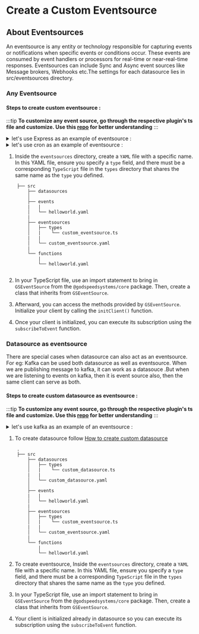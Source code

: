 # Create a Custom Eventsource

## About Eventsources

An eventsource is any entity or technology responsible for capturing events or notifications when specific events or conditions occur. These events are consumed by event handlers or processors for real-time or near-real-time responses. Eventsources can include Sync and Async event sources like Message brokers, Webhooks etc.The settings for each datasource lies in src/eventsources directory.

### Any Eventsource
#### Steps to create custom eventsource :

:::tip **To customize any event source, go through the respective plugin's ts file and customize. Use this [repo](https://github.com/godspeedsystems/gs-plugins.git) for better understanding**
:::

<details>
  <summary>let's use Express as an example of eventsource :</summary>

#### Project structure

```bash
    ├── src
        ├── datasources
        │
        ├── events
        |   |
        │   └── sample.yaml
        |   
        ├── eventsources
        |   |
        │   ├── types
        |   |    |
        │   |    └── express.ts
        |   |
        │   └── http.yaml
        |
        └── functions
            |
            └── sample.yaml
```

#### Express config (src/eventsources/http.yaml)
```
type: express
port: 3000
```

#### initializing client and execution ( src/eventsources/types/express.ts ) :

```javascript
import { PlainObject, GSActor, GSCloudEvent, GSStatus, GSEventSource } from "@godspeedsystems/core";
import express from "express";
import bodyParser from 'body-parser';
import _ from "lodash";
import promClient from '@godspeedsystems/metrics';
//@ts-ignore
import promMid from '@mindgrep/express-prometheus-middleware';
import passport from "passport";
import fileUpload from "express-fileupload"
import { Strategy as JwtStrategy, ExtractJwt } from 'passport-jwt';

export default class EventSource extends GSEventSource {
  async initClient(): Promise<PlainObject> {
    const app = express();
    const {
      port = 3000,
      request_body_limit = 50 * 1024 * 1024,
      file_size_limit = 50 * 1024 * 1024,
      jwt: jwtConfig
    } = this.config;

    app.use(bodyParser.urlencoded({ extended: true, limit: request_body_limit }));
    app.use(bodyParser.json({ limit: file_size_limit }));
    app.use(
      fileUpload({
        useTempFiles: true,
        //@ts-ignore
        limits: { fileSize: file_size_limit },
      })
    );
  
    if (jwtConfig) {
      app.use(passport.initialize());
      passport.use(
        new JwtStrategy(
          {
            jwtFromRequest: ExtractJwt.fromAuthHeaderAsBearerToken(),
            secretOrKey: jwtConfig.secretOrKey,
            ignoreExpiration: true,
            jsonWebTokenOptions: {
              audience: jwtConfig.audience,
              issuer: jwtConfig.issuer,
            },
          },
          function (jwtPayload, done) {
            return done(null, jwtPayload);
          },
        ),
      );
    };

    app.listen(port);

    if (process.env.OTEL_ENABLED == 'true') {
      app.use(
        promMid({
          metricsPath: false,
          collectDefaultMetrics: true,
          requestDurationBuckets: promClient.exponentialBuckets(0.2, 3, 6),
          requestLengthBuckets: promClient.exponentialBuckets(512, 2, 10),
          responseLengthBuckets: promClient.exponentialBuckets(512, 2, 10),
        })
      );
    }

    return app;
  }

  private authnHOF(authn: boolean) {
    return (req: express.Request, res: express.Response, next: express.NextFunction) => {
      if (authn) {
        return passport.authenticate('jwt', { session: false })(req, res, next)
      } else {
        next();
      }
    };
  };

  subscribeToEvent(eventRoute: string, eventConfig: PlainObject, processEvent: (event: GSCloudEvent, eventConfig: PlainObject) => Promise<GSStatus>, event?: PlainObject): Promise<void> {
    const routeSplit = eventRoute.split('.');
    const httpMethod: string = routeSplit[1];
    const endpoint = routeSplit[2].replace(/{(.*?)}/g, ':$1');
    const app: express.Express = this.client as express.Express;
    //@ts-ignore
    app[httpMethod](endpoint, this.authnHOF(event.authn), async (req: express.Request, res: express.Response) => {
      const gsEvent: GSCloudEvent = EventSource.createGSEvent(req, endpoint)
      const status: GSStatus = await processEvent(gsEvent, { key: eventRoute, ...eventConfig });
      res
        .status(status.code || 200)
        // if data is a integer, it takes it as statusCode, so explicitly converting it to string
        .send(Number.isInteger(status.data) ? String(status.data) : status.data);
    });
    return Promise.resolve();
  }

  static createGSEvent(req: express.Request, endpoint: string) {
    const reqProp = _.omit(req, [
      '_readableState',
      'socket',
      'client',
      '_parsedUrl',
      'res',
      'app'
    ]);
    const reqHeaders = _.pick(req, ['headers']);
    let data = { ...reqProp, ...reqHeaders };

    const event: GSCloudEvent = new GSCloudEvent(
      'id',
      endpoint,
      new Date(),
      'http',
      '1.0',
      data,
      'REST',
      new GSActor('user'),
      {}
    );

    return event;
  }
}

const SourceType = 'ES';
const Type = 'express'; // this is the loader file of the plugin, So the final loader file will be `types/${Type.js}`
const CONFIG_FILE_NAME = 'http'; // in case of event source, this also works as event identifier, and in case of datasource works as datasource name
const DEFAULT_CONFIG = { port: 3000, docs: { endpoint: '/api-docs' } };

export  {
  EventSource,
  SourceType,
  Type,
  CONFIG_FILE_NAME,
  DEFAULT_CONFIG
};
```



#### Express event (src/events/sample.yaml)

```
http.get./sample_api:
    fn: sample      #redirects to src/functions/sample.yaml
    body: 
      content:
        application/json:
          schema:
            type: object
            properties:
              name: 
                type: string
              message: 
                type: string                         
    params:     
      - in: query
        name: user
        required: true  
        schema: 
          type: string   
    responses:      
      200:
        content:
          application/json:
            schema:
              type: string
```

#### Function to be called (src/functions/sample.yaml)


```yaml
summary: example
description: this function is called to return
tasks:
    - id: example
      fn: com.gs.return #its an inbuilt function
      args: |
        <%"Hello "+inputs.query.user+". This is a message from body "+inputs.body.message%>
```

</details>


<details>
  <summary>let's use cron as an example of eventsource :</summary>

#### Project structure

```bash
    ├── src
        ├── datasources
        │
        ├── events
        |   |
        │   └── every_minute_task.yaml
        |   
        ├── eventsources
        |   |
        │   ├── types
        |   |    |
        │   |    └── cron.ts
        |   |
        │   └── cron.yaml
        |
        └── functions
            |
            └── every_minute.yaml
```

#### cron config ( src/eventsources/cron.yaml )
```yaml
type: cron
```

#### initializing client and execution ( src/eventsources/types/cron.ts ) :

```javascript
import {GSEventSource, GSCloudEvent,PlainObject, GSStatus, GSActor } from "@godspeedsystems/core";
import cron from "node-cron";

export default class EventSource extends GSEventSource {
protected initClient(): Promise<PlainObject> {
    return Promise.resolve(cron);
}
subscribeToEvent(
    eventKey: string,
    eventConfig: PlainObject,
    processEvent: (
    event: GSCloudEvent,
    eventConfig: PlainObject
    ) => Promise<GSStatus>
): Promise<void> {
    let [,schedule, timezone] = eventKey.split(".");
    let client = this.client;
    if (client) {
    try {
      client.schedule(
          schedule,
          async () => {
            const event = new GSCloudEvent(
              "id",
              eventKey,
              new Date(),
              "cron",
              "1.0",
              {},
              "cron",
              new GSActor("user"),
              {}
            );
            await processEvent(event, eventConfig);
            return Promise.resolve()
          },
          {
            timezone,
          }
        );
      } catch (err) {
        console.error(err);
        throw err;
      }
    }
    return Promise.resolve(); 
  }
};
```



#### cron event  ( src/events/every_minute_task.yaml )

```yaml
# event for Shedule a task for evrey minute.

cron.* * * * *.Asia/Kolkata:
  fn: every_minute

```
For  cron expressions   `https://crontab.cronhub.io/`

#### cron workflow to schedule ( src/functions/every_minute.yaml )


```yaml
summary: this workflow will be running every minute
tasks:
  - id: print
    description: print for every minute
    fn: com.gs.return
    args:
      data: HELLO from CRON
```

</details>


1. Inside the `eventsources` directory, create a `YAML` file with a specific name. In this YAML file, ensure you specify a `type` field, and there must be a corresponding `TypeScript` file in the `types` directory that shares the same name as the `type` you defined.

```
    ├── src
        ├── datasources
        │
        ├── events
        |   |
        │   └── helloworld.yaml
        |
        ├── eventsources
        │   ├── types
        │   |    └── custom_eventsource.ts
        |   |
        │   └── custom_eventsource.yaml
        |
        └── functions
            |
            └── helloworld.yaml


```

2. In your TypeScript file, use an import statement to bring in `GSEventSource` from the `@godspeedsystems/core` package. Then, create a class that inherits from `GSEventSource`.

3. Afterward, you can access the methods provided by `GSEventSource`. Initialize your client by calling the `initClient()` function.

4. Once your client is initialized, you can execute its subscription using the `subscribeToEvent` function.

### Datasource as eventsource 

There are special cases when datasource can also act as an eventsource.
For eg: Kafka can be used both datasource as well as eventsource. When we are publishing message to kafka, it can work as a datasouce .But when we are listening to events on kafka, then it is event source also, then the same client can serve as both.


#### Steps to create custom datasource as eventsource :

:::tip **To customize any event source, go through the respective plugin's ts file and customize. Use this [repo](https://github.com/godspeedsystems/gs-plugins.git) for better understanding**
:::

<details>
  <summary>let's use kafka as an example of an eventsource :</summary>

#### Project structure

```bash
    ├── src
        ├── datasources
        │   ├── types
        │   |    └── kafka.ts
        |   |
        │   └── kafka.yaml
        │
        ├── events
        |   |
        │   ├── kafka_publish_event.yaml
        |   |
        |   └── kafka_consumer_event.yaml

        ├── eventsources
        │   ├── types
        │   |    └── kafka.ts
        |   |
        │   └── kafka.yaml
        |
        └── functions
            |
            ├── kafka-publish.yaml
            |
            └── kafka-consume.yaml
```


#### Kafka config ( src/eventsources/kafka.yaml )
```yaml
type: kafka
groupId: "kafka_proj"
```

#### subscribeToEvent ( src/eventsources/types/Kafka.ts ) :

```javascript
import { GSCloudEvent, GSStatus, GSActor, GSDataSourceAsEventSource, PlainObject} from "@godspeedsystems/core";


export default class EventSource extends GSDataSourceAsEventSource {
  async subscribeToEvent(
    eventKey: string,
    eventConfig: PlainObject,
    processEvent: (
      event: GSCloudEvent,
      eventConfig: PlainObject
    ) => Promise<GSStatus>
  ): Promise<void> {
    const client = this.client;
    const ds = eventKey.split(".")[0];
    const groupId = eventKey.split(".")[2]
    const _topic = eventKey.split('.')[1];
    interface mesresp {
      topic: string;
      partition: number;
      message: any;
    }

    if (client) {
      const consumer = client.consumer({ groupId: groupId });
      await consumer.subscribe({
        topic: _topic,
        fromBeginning: true,
      });

      await consumer.run({
        eachMessage: async (messagePayload: mesresp) => {
          const { message } = messagePayload;
          let msgValue;
          let status;
          let data;
          try {
            msgValue = message?.value?.toString();
            data = {
              body: msgValue,
            };
            status = 200;
          } catch (ex) {
            status = 500;
            return new GSStatus(
              false,
              500,
              `Error in parsing kafka event data ${msgValue}`,
              ex
            );
          }
          const event = new GSCloudEvent(
            "id",
            `${ds}.${_topic}.${groupId}`,
            new Date(message.timestamp),
            "kafka",
            "1.0",
            data,
            "messagebus",
            new GSActor("user"),
            ""
          );
          const res = await processEvent(event, eventConfig);

          if (!res) {
            status = 500;
          } else {
            status = 200;
          }
          return res;
        },
      });
    }
  }
}
```

#### Example event for consume ( src/events/kafka_consumer_event.yaml ) :

```yaml
kafka.publish-producer1.kafka_proj:
  id: kafka__consumer
  fn: kafka_consume
  body:
    description: The body of the query
    content:
      application/json:
        schema:
          type: string

```

#### Example workflow for consumer ( src/functions/kafka-consume.yaml ) :


```yaml
id: kafka-conumer
summary: consumer
tasks:
    - id: set_con
      fn: com.gs.return
      args: <% inputs %>

```


</details>


1. To create datasource follow [How to create custom datasource](/docs/microservices-framework/datasources/create-custom-datasource.md)

```
    .
    ├── src
        ├── datasources
        │   ├── types
        │   |    └── custom_datasource.ts
        |   |
        │   └── custom_datasource.yaml
        │
        ├── events
        |   |
        │   └── helloworld.yaml
        |
        ├── eventsources
        │   ├── types
        │   |    └── custom_eventsource.ts
        |   |
        │   └── custom_eventsource.yaml
        |
        └── functions
            |
            └── helloworld.yaml
```

2. To create eventsource, Inside the `eventsources` directory, create a `YAML` file with a specific name. In this YAML file, ensure you specify a `type` field, and there must be a corresponding `TypeScript` file in the `types` directory that shares the same name as the `type` you defined.

3. In your TypeScript file, use an import statement to bring in `GSEventSource` from the `@godspeedsystems/core` package. Then, create a class that inherits from `GSEventSource`.

4. Your client is initialized already in datasource so you can execute its subscription using the `subscribeToEvent` function.



